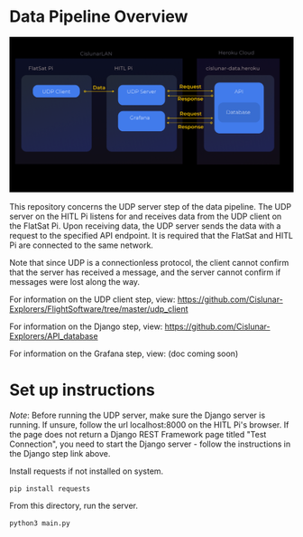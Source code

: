 # Data Pipeline Overview
<p align="center">
  <img src="/UDP_groundstation/media/frame.png" width="750" title="hover text" alt="data pipeline schematic here">
</p>

This repository concerns the UDP server step of the data pipeline. The UDP server on the HITL Pi listens for and receives data from the UDP client on the FlatSat Pi. Upon receiving data, the UDP server sends the data with a request to the specified API endpoint. It is required that the FlatSat and HITL Pi are connected to the same network. 

Note that since UDP is a connectionless protocol, the client cannot confirm that the server has received a message, and the server cannot confirm if messages were lost along the way.

For information on the UDP client step, view: https://github.com/Cislunar-Explorers/FlightSoftware/tree/master/udp_client

For information on the Django step, view: https://github.com/Cislunar-Explorers/API_database

For information on the Grafana step, view: (doc coming soon)


# Set up instructions
<i>Note</i>: Before running the UDP server, make sure the Django server is running. If unsure, follow the url localhost:8000 on the HITL Pi's browser. If the page does not return a Django REST Framework page titled "Test Connection", you need to start the Django server - follow the instructions in the Django step link above. 

Install requests if not installed on system.
```
pip install requests
```

From this directory, run the server.
```
python3 main.py
```
